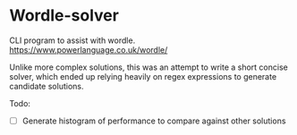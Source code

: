 # Wordle-solver
CLI program to assist with wordle. https://www.powerlanguage.co.uk/wordle/

Unlike more complex solutions, this was an attempt to write a short concise solver, which ended up relying heavily on regex expressions to generate candidate solutions.

Todo:
- [ ] Generate histogram of performance to compare against other solutions
